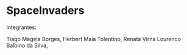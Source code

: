 # SpaceInvaders

Integrantes:

Tiago Magela Borges,
Herbert Maia Tolentino,
Renata Virna Lourenco Balbino da Silva,
